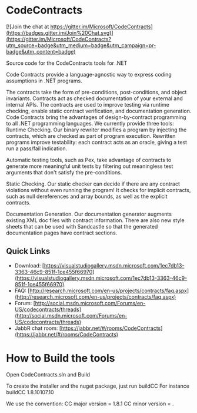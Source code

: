 CodeContracts
=============

[![Join the chat at https://gitter.im/Microsoft/CodeContracts](https://badges.gitter.im/Join%20Chat.svg)](https://gitter.im/Microsoft/CodeContracts?utm_source=badge&utm_medium=badge&utm_campaign=pr-badge&utm_content=badge)

Source code for the CodeContracts tools for .NET

Code Contracts provide a language-agnostic way to express coding assumptions in .NET programs.

The contracts take the form of pre-conditions, post-conditions, and object invariants. Contracts act as checked documentation of your external and internal APIs. The contracts are used to improve testing via runtime checking, enable static contract verification, and documentation generation. Code Contracts bring the advantages of design-by-contract programming to all .NET programming languages. We currently provide three tools:
Runtime Checking. Our binary rewriter modifies a program by injecting the contracts, which are checked as part of program execution. Rewritten programs improve testability: each contract acts as an oracle, giving a test run a pass/fail indication. 

Automatic testing tools, such as Pex, take advantage of contracts to generate more meaningful unit tests by filtering out meaningless test arguments that don't satisfy the pre-conditions. 

Static Checking. Our static checker can decide if there are any contract violations without even running the program! It checks for implicit contracts, such as null dereferences and array bounds, as well as the explicit contracts. 

Documentation Generation. Our documentation generator augments existing XML doc files with contract information. There are also new style sheets that can be used with Sandcastle so that the generated documentation pages have contract sections. 

## Quick Links

* Download: [https://visualstudiogallery.msdn.microsoft.com/1ec7db13-3363-46c9-851f-1ce455f66970](https://visualstudiogallery.msdn.microsoft.com/1ec7db13-3363-46c9-851f-1ce455f66970)
* FAQ: [http://research.microsoft.com/en-us/projects/contracts/faq.aspx](http://research.microsoft.com/en-us/projects/contracts/faq.aspx)
* Forum: [http://social.msdn.microsoft.com/Forums/en-US/codecontracts/threads](http://social.msdn.microsoft.com/Forums/en-US/codecontracts/threads)
* JabbR chat room: [https://jabbr.net/#/rooms/CodeContracts](https://jabbr.net/#/rooms/CodeContracts)


How to Build the tools
==
Open CodeContracts.sln and Build

To create the installer and the nuget package, just run buildCC <version>
For instance  buildCC 1.8.10107.10

We use the convention: 
CC major version = 1.8.1
CC minor version = <month><day>.<buildInTheDay>

